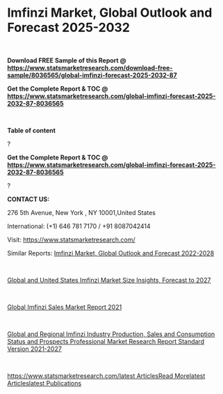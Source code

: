 <h1>Imfinzi Market, Global Outlook and Forecast 2025-2032</h1><br/><p><strong>Download FREE Sample of this Report @ <a href="https://www.statsmarketresearch.com/download-free-sample/8036565/global-imfinzi-forecast-2025-2032-87">https://www.statsmarketresearch.com/download-free-sample/8036565/global-imfinzi-forecast-2025-2032-87</a></strong></p>
 
 
 
 <div><b>Get the Complete Report & TOC @ <a href="https://www.statsmarketresearch.com/global-imfinzi-forecast-2025-2032-87-8036565">https://www.statsmarketresearch.com/global-imfinzi-forecast-2025-2032-87-8036565</a></b></div>
 
 
 
 <p><br />
 
 <b>Table of content</b></p>
 
 
 
 <p>? </p>
 
 
 
 <div><b>Get the Complete Report & TOC @ <a href="https://www.statsmarketresearch.com/global-imfinzi-forecast-2025-2032-87-8036565">https://www.statsmarketresearch.com/global-imfinzi-forecast-2025-2032-87-8036565</a></b></div>
 
 
 
 <p>? </p>
 
 
 
 <p><b>CONTACT US:</b><br />
 
 276 5th Avenue, New York , NY 10001,United States<br />
 
 International: (+1) 646 781 7170 / +91 8087042414<br />
 
 Visit: <a href="https://www.statsmarketresearch.com/">https://www.statsmarketresearch.com/</a><br />
 
 Similar Reports: <a href="https://www.statsmarketresearch.com/global-imfinzi-forecast-2025-2032-87-8036565">Imfinzi Market, Global Outlook and Forecast 2022-2028</a><br />
 
 <br />
 
 <a href="https://www.statsmarketresearch.com/global-imfinzi-forecast-2025-2032-87-8036565">Global and United States Imfinzi Market Size Insights, Forecast to 2027</a><br />
 
 <br />
 
 <a href="https://www.statsmarketresearch.com/global-imfinzi-forecast-2025-2032-87-8036565">Global Imfinzi Sales Market Report 2021</a><br />
 
 <br />
 
 <a href="https://www.statsmarketresearch.com/global-imfinzi-forecast-2025-2032-87-8036565">Global and Regional Imfinzi Industry Production, Sales and Consumption Status and Prospects Professional Market Research Report Standard Version 2021-2027 </a><br />
 
 <br />
 
 <a href="https://gyeongbokgung.com">https://www.statsmarketresearch.com/</a><a href="https://hallyeomaritime.com">latest Articles</a><a href="https://jingwansa.com">Read More</a><a href="https://nguoiviet.jp/">latest Articles</a><a href="https://www.intelmarketresearch.com/">latest Publications</a></p>